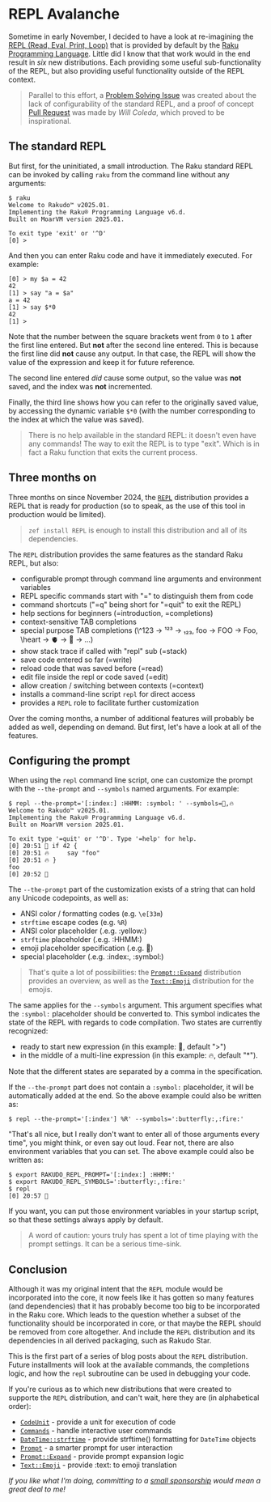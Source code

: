 # REPL Avalanche

Sometime in early November, I decided to have a look at re-imagining the [REPL (Read, Eval, Print, Loop)](https://docs.raku.org/language/REPL) that is provided by default by the [Raku Programming Language](https://raku.org).  Little did I know that that work would in the end result in *six* new distributions.  Each providing some useful sub-functionality of the REPL, but also providing useful functionality outside of the REPL context.

> Parallel to this effort, a [Problem Solving Issue](https://github.com/raku/problem-solving/issues/459) was created about the lack of configurability of the standard REPL, and a proof of concept [Pull Request](https://github.com/Raku/problem-solving/pull/460) was made by *Will Coleda*, which proved to be inspirational.

## The standard REPL

But first, for the uninitiated, a small introduction.  The Raku standard REPL can be invoked by calling `raku` from the command line without any arguments:
```
$ raku
Welcome to Rakudo™ v2025.01.
Implementing the Raku® Programming Language v6.d.
Built on MoarVM version 2025.01.

To exit type 'exit' or '^D'
[0] >
```
And then you can enter Raku code and have it immediately executed.  For example:
```
[0] > my $a = 42
42
[1] > say "a = $a"
a = 42
[1] > say $*0
42
[1] >
```
Note that the number between the square brackets went from `0` to `1` after the first line entered.  But **not** after the second line entered.  This is because the first line did **not** cause any output.  In that case, the REPL will show the value of the expression and keep it for future reference.

The second line entered *did* cause some output, so the value was **not** saved, and the index was **not** incremented.

Finally, the third line shows how you can refer to the originally saved value, by accessing the dynamic variable `$*0` (with the number corresponding to the index at which the value was saved).

> There is no help available in the standard REPL: it doesn't even have any commands!  The way to exit the REPL is to type "exit".  Which is in fact a Raku function that exits the current process.

## Three months on
Three months on since November 2024, the [`REPL`](https://raku.land/zef:lizmat/REPL) distribution provides a REPL that is ready for production (so to speak, as the use of this tool in production would be limited).

> `zef install REPL` is enough to install this distribution and all of its dependencies.

The `REPL` distribution provides the same features as the standard Raku REPL, but also:
- configurable prompt through command line arguments and environment variables
- REPL specific commands start with "=" to distinguish them from code
- command shortcuts ("=q" being short for "=quit" to exit the REPL)
- help sections for beginners (=introduction, =completions)
- context-sensitive TAB completions
- special purpose TAB completions (\\^123 → ¹²³ → ₁₂₃, foo → FOO → Foo, \heart → 🫀 → 💓 → ...)
- show stack trace if called with "repl" sub (=stack)
- save code entered so far (=write)
- reload code that was saved before (=read)
- edit file inside the repl or code saved (=edit)
- allow creation / switching between contexts (=context)
- installs a command-line script `repl` for direct access
- provides a `REPL` role to facilitate further customization

Over the coming months, a number of additional features will probably be added as well, depending on demand.  But first, let's have a look at all of the features.

## Configuring the prompt

When using the `repl` command line script, one can customize the prompt with the `--the-prompt` and `--symbols` named arguments.  For example:
```
$ repl --the-prompt='[:index:] :HHMM: :symbol: ' --symbols=🦋,🔥
Welcome to Rakudo™ v2025.01.
Implementing the Raku® Programming Language v6.d.
Built on MoarVM version 2025.01.

To exit type '=quit' or '^D'. Type '=help' for help.
[0] 20:51 🦋 if 42 {
[0] 20:51 🔥     say "foo"
[0] 20:51 🔥 }
foo
[0] 20:52 🦋 
```
The `--the-prompt` part of the customization exists of a string that can hold any Unicode codepoints, as well as:
- ANSI color / formatting codes (e.g. `\e[33m`)
- `strftime` escape codes (e.g. `%R`)
- ANSI color placeholder (.e.g. :yellow:)
- `strftime` placeholder (.e.g. :HHMM:)
- emoji placeholder specification (.e.g. :butterfly:)
- special placeholder (.e.g. :index:, :symbol:)

> That's quite a lot of possibilities: the [`Prompt::Expand`](https://raku.land/zef:lizmat/Prompt::Expand) distribution provides an overview, as well as the [`Text::Emoji`](https://raku.land/zef:lizmat/Text::Emoji) distribution for the emojis.

The same applies for the `--symbols` argument.  This argument specifies what the `:symbol:` placeholder should be converted to.  This symbol indicates the state of the REPL with regards to code compilation.  Two states are currently recognized:
- ready to start new expression (in this example: 🦋, default ">")
- in the middle of a multi-line expression (in this example: 🔥, default "*").

Note that the different states are separated by a comma in the specification.

If the `--the-prompt` part does not contain a `:symbol:` placeholder, it will be automatically added at the end.  So the above example could also be written as:
```
$ repl --the-prompt='[:index'] %R' --symbols=':butterfly:,:fire:'
```

"That's all nice, but I really don't want to enter all of those arguments every time", you might think, or even say out loud.  Fear not, there are also environment variables that you can set.  The above example could also be written as:
```
$ export RAKUDO_REPL_PROMPT='[:index:] :HHMM:'
$ export RAKUDO_REPL_SYMBOLS=':butterfly:,:fire:'
$ repl
[0] 20:57 🦋
```
If you want, you can put those environment variables in your startup script, so that these settings always apply by default.

> A word of caution: yours truly has spent a lot of time playing with the prompt settings.  It can be a serious time-sink.

## Conclusion

Although it was my original intent that the `REPL` module would be incorporated into the core, it now feels like it has gotten so many features (and dependencies) that it has probably become too big to be incorporated in the Raku core.  Which leads to the question whether a subset of the functionality should be incorporated in core, or that maybe the REPL should be removed from core altogether.  And include the `REPL` distribution and its dependencies in all derived packaging, such as Rakudo Star.

This is the first part of a series of blog posts about the `REPL` distribution.  Future installments will look at the available commands, the completions logic, and how the `repl` subroutine can be used in debugging your code.

If you're curious as to which new distributions that were created to supporte the `REPL` distribution, and can't wait, here they are (in alphabetical order):
- [`CodeUnit`](https://raku.land/zef:lizmat/CodeUnit) - provide a unit for execution of code
- [`Commands`](https://raku.land/zef:lizmat/Commands) - handle interactive user commands
- [`DateTime::strftime`](https://raku.land/zef:lizmat/DateTime::strftime) -  provide strftime() formatting for `DateTime` objects
- [`Prompt`](https://raku.land/zef:lizmat/Prompt) - a smarter prompt for user interaction
- [`Prompt::Expand`](https://raku.land/zef:lizmat/Prompt::Expand) - provide prompt expansion logic
- [`Text::Emoji`](https://raku.land/zef:lizmat/Text::Emoji) - provide :text: to emoji translation

*If you like what I'm doing, committing to a [small sponsorship](https://github.com/sponsors/lizmat/) would mean a great deal to me!*
